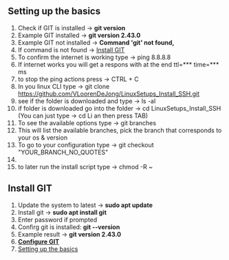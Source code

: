 ## Setting up the basics</span>

1. Check if GIT is installed -> **git version** 
1. Example GIT installed -> **git version 2.43.0**
1. Example GIT not installed -> **Command 'git' not found,**
1. If command is not found -> [Install GIT](#install_git) 
1. To confirm the internet is working type -> ping 8.8.8.8
1. If internet works you will get a respons with at the end ttl=*** time=*** ms 
1. to stop the ping actions press ->  CTRL + C
1. In you linux CLI type -> git clone https://github.com/VLoorenDeJong/LinuxSetups_Install_SSH.git
1. see if the folder is downloaded and type -> ls -al
1. if folder is downloaded go into the folder -> cd LinuxSetups_Install_SSH 
(You can just type -> cd Li an then press TAB)
1. To see the available options type -> git branches
1. This will list the available branches, pick the branch that corresponds to your os & version
1. To go to your configuration type -> git checkout "YOUR_BRANCH_NO_QUOTES"
1. 
1. to later run the install script type -> chmod -R ~




## <span id="install_git">Install GIT</span>  
1. Update the system to latest -> **sudo apt update**
1. Install git -> **sudo apt install git**
1. Enter password if prompted
1. Confirg git is installed: **git --version**
1. Example result -> **git version 2.43.0**
1. [**Configure GIT**](#configure_git) 
1. [Setting up the basics](#setting_up_the_basics) 
